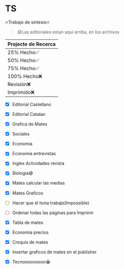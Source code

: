 # TS
:fire:Trabajo de sintesis:fire:
> :anguished:Las editoriales estan aqui arriba, en los archivos

| Projecte de Recerca |
| ------------------- |
|      25% Hecho:white_check_mark:      |
|      50% Hecho:white_check_mark:      |
|      75% Hecho:white_check_mark:      |
|      100% Hecho:x:     |
|      Revisión:x:     |
|      Imprimido:x:      |

- [x] Editorial Castellano
- [x] Editorial Catalan
- [x] Grafica de Mates
- [x] Sociales
- [x] Economia
- [x] Economia entrevistas
- [x] Ingles Actividades revista
- [x] Biologia:sweat_smile:
- [x] Mates calcular las medias
- [x] Mates Graficos
- [ ] Hacer que el Isma trabaje(Impossible)
- [ ] Ordenar todas las páginas para Imprimir
- [x] Tabla de mates
- [x] Economia precios
- [x] Croquis de mates
- [x] Insertar graficos de mates en el publisher
- [x] Tecnooooooooo:sob:

